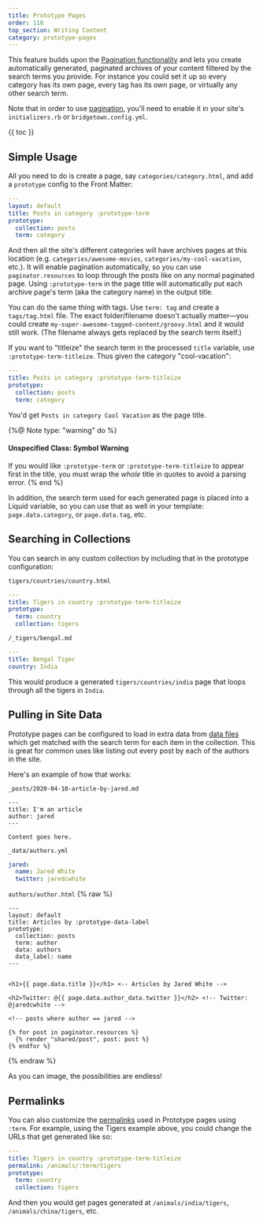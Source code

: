 ```yaml
---
title: Prototype Pages
order: 110
top_section: Writing Content
category: prototype-pages
---
```


This feature builds upon the [Pagination functionality](/docs/content/pagination/) and
lets you create automatically generated, paginated archives of your content filtered by
the search terms you provide. For instance you could set it up so every category has its
own page, every tag has its own page, or virtually any other search term.

Note that in order to use [pagination](/docs/content/pagination/), you'll need to enable it in your site's `initializers.rb` or `bridgetown.config.yml`.

{{ toc }}

## Simple Usage

All you need to do is create a page, say `categories/category.html`, and add a
`prototype` config to the Front Matter:

```yaml
---
layout: default
title: Posts in category :prototype-term
prototype:
  collection: posts
  term: category
```

And then all the site's different categories will have archives pages at this location
(e.g. `categories/awesome-movies`, `categories/my-cool-vacation`, etc.). It will enable
pagination automatically, so you can use `paginator.resources` to loop through the
posts like on any normal paginated page. Using `:prototype-term` in the page title will
automatically put each archive page's term (aka the category name) in the output title.

You can do the same thing with tags. Use `term: tag` and create a `tags/tag.html`
file. The exact folder/filename doesn't actually matter—you could create
`my-super-awesome-tagged-content/groovy.html` and it would still work. (The filename
always gets replaced by the search term itself.)

If you want to "titleize" the search term in the processed `title` variable, use
`:prototype-term-titleize`. Thus given the category "cool-vacation":

```yaml
---
title: Posts in category :prototype-term-titleize
prototype:
  collection: posts
  term: category
```

You'd get `Posts in category Cool Vacation` as the page title.

{%@ Note type: "warning" do %}
  #### Unspecified Class: Symbol Warning

  If you would like `:prototype-term` or `:prototype-term-titleize` to appear first in the title, you must wrap the _whole_ title in quotes to avoid a parsing error.
{% end %}

In addition, the search term used for each generated page is placed into a Liquid
variable, so you can use that as well in your template: `page.data.category`, or `page.data.tag`,
etc.

## Searching in Collections

You can search in any custom collection by including that in the prototype configuration:

`tigers/countries/country.html`
```yaml
---
title: Tigers in country :prototype-term-titleize
prototype:
  term: country
  collection: tigers
```

`/_tigers/bengal.md`
```yaml
---
title: Bengal Tiger
country: India
```

This would produce a generated `tigers/countries/india` page that loops through
all the tigers in `India`.


## Pulling in Site Data

Prototype pages can be configured to load in extra data from [data files](/docs/datafiles/) which get matched with the search term for each item in the collection. This is great for common uses like listing out every post by each of the authors in the site.

Here's an example of how that works:

`_posts/2020-04-10-article-by-jared.md`
```liquid
---
title: I'm an article
author: jared
---

Content goes here.
```

`_data/authors.yml`
```yaml
jared:
  name: Jared White
  twitter: jaredcwhite
```

`authors/author.html`
{% raw %}
```liquid
---
layout: default
title: Articles by :prototype-data-label
prototype:
  collection: posts
  term: author
  data: authors
  data_label: name
---


<h1>{{ page.data.title }}</h1> <-- Articles by Jared White -->

<h2>Twitter: @{{ page.data.author_data.twitter }}</h2> <!-- Twitter: @jaredcwhite -->

<!-- posts where author == jared -->

{% for post in paginator.resources %}
  {% render "shared/post", post: post %}
{% endfor %}
```
{% endraw %}

As you can image, the possibilities are endless!

## Permalinks

You can also customize the [permalinks](/docs/content/permalinks) used in Prototype
pages using `:term`. For example, using the Tigers example above, you could change the
URLs that get generated like so:

```yaml
---
title: Tigers in country :prototype-term-titleize
permalink: /animals/:term/tigers
prototype:
  term: country
  collection: tigers
```

And then you would get pages generated at `/animals/india/tigers`, `/animals/china/tigers`, etc.
